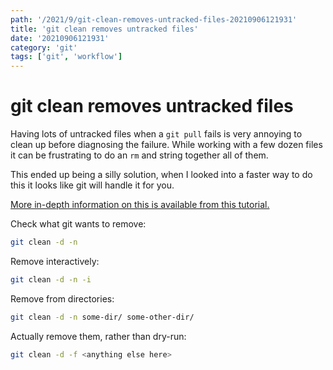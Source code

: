 ```yaml
---
path: '/2021/9/git-clean-removes-untracked-files-20210906121931'
title: 'git clean removes untracked files'
date: '20210906121931'
category: 'git'
tags: ['git', 'workflow']
---
```


# git clean removes untracked files
Having lots of untracked files when a `git pull` fails is very annoying to clean
up before diagnosing the failure. While working with a few dozen files it can
be frustrating to do an `rm` and string together all of them.

This ended up being a silly solution, when I looked into a faster way to do
this it looks like git will handle it for you.

[More in-depth information on this is available from this tutorial.](https://linuxize.com/post/how-to-remove-untracked-files-in-git/)

Check what git wants to remove:

```bash
git clean -d -n
```

Remove interactively:

```bash
git clean -d -n -i
```

Remove from directories:

```bash
git clean -d -n some-dir/ some-other-dir/
```

Actually remove them, rather than dry-run:

```bash
git clean -d -f <anything else here>
```


